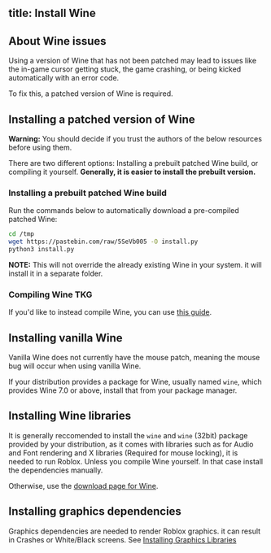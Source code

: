 title: Install Wine
---
## About Wine issues

Using a version of Wine that has not been patched may lead to issues like the in-game cursor getting stuck, the game crashing, or being kicked automatically with an error code.

To fix this, a patched version of Wine is required.

## Installing a patched version of Wine

**Warning:** You should decide if you trust the authors of the below resources before using them.

There are two different options: Installing a prebuilt patched Wine build, or compiling it yourself. **Generally, it is easier to install the prebuilt version.**

### Installing a prebuilt patched Wine build

Run the commands below to automatically download a pre-compiled patched Wine:

```sh
cd /tmp
wget https://pastebin.com/raw/5SeVb005 -O install.py
python3 install.py
```

**NOTE:** This will not override the already existing Wine in your system. it will install it in a separate folder.

### Compiling Wine TKG

If you'd like to instead compile Wine, you can use [this guide](Compiling-Wine-TKG).

## Installing vanilla Wine

Vanilla Wine does not currently have the mouse patch, meaning the mouse bug will occur when using vanilla Wine.

If your distribution provides a package for Wine, usually named `wine`, which provides Wine 7.0 or above,
install that from your package manager.

## Installing Wine libraries

It is generally reccomended to install the `wine` and `wine` (32bit) package provided by your distribution, as it comes with libraries such as for Audio and Font rendering and X libraries (Required for mouse locking), it is needed to run Roblox.
Unless you compile Wine yourself. In that case install the dependencies manually.

Otherwise, use the [download page for Wine](https://wiki.winehq.org/Download).

## Installing graphics dependencies

Graphics dependencies are needed to render Roblox graphics. it can result in Crashes or White/Black screens.
See [Installing Graphics Libraries](Installing-Graphics-Libraries)
